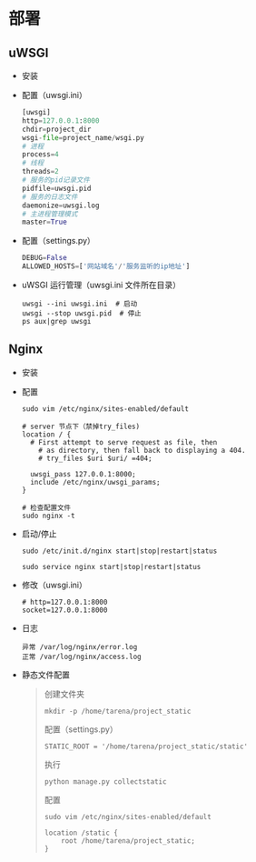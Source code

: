 # 部署



## uWSGI

+ 安装

+ 配置（uwsgi.ini）

  ```python
  [uwsgi]
  http=127.0.0.1:8000
  chdir=project_dir
  wsgi-file=project_name/wsgi.py
  # 进程
  process=4
  # 线程
  threads=2
  # 服务的pid记录文件
  pidfile=uwsgi.pid
  # 服务的日志文件
  daemonize=uwsgi.log
  # 主进程管理模式
  master=True
  ```

+ 配置（settings.py）

  ```python
  DEBUG=False
  ALLOWED_HOSTS=['网站域名'/'服务监听的ip地址']
  ```

+ uWSGI 运行管理（uwsgi.ini 文件所在目录）

  ```
  uwsgi --ini uwsgi.ini  # 启动
  uwsgi --stop uwsgi.pid  # 停止 
  ps aux|grep uwsgi
  ```



## Nginx

+ 安装

+ 配置

  ```
  sudo vim /etc/nginx/sites-enabled/default
  
  # server 节点下（禁掉try_files)
  location / {
  	# First attempt to serve request as file, then
      # as directory, then fall back to displaying a 404.
      # try_files $uri $uri/ =404;
      
  	uwsgi_pass 127.0.0.1:8000;
  	include /etc/nginx/uwsgi_params;
  }
  
  # 检查配置文件
  sudo nginx -t
  ```

+ 启动/停止

  ```
  sudo /etc/init.d/nginx start|stop|restart|status
  
  sudo service nginx start|stop|restart|status
  ```

+ 修改（uwsgi.ini）

  ```
  # http=127.0.0.1:8000
  socket=127.0.0.1:8000
  ```

+ 日志

  ```
  异常 /var/log/nginx/error.log
  正常 /var/log/nginx/access.log
  ```

+ 静态文件配置

  > 创建文件夹
  >
  > ```
  > mkdir -p /home/tarena/project_static
  > ```
  >
  > 配置（settings.py）
  >
  > ```
  > STATIC_ROOT = '/home/tarena/project_static/static'
  > ```
  >
  > 执行
  >
  > ```
  > python manage.py collectstatic
  > ```
  >
  > 配置
  >
  > ```
  > sudo vim /etc/nginx/sites-enabled/default
  > 
  > location /static {
  > 	root /home/tarena/project_static;
  > }
  > ```


